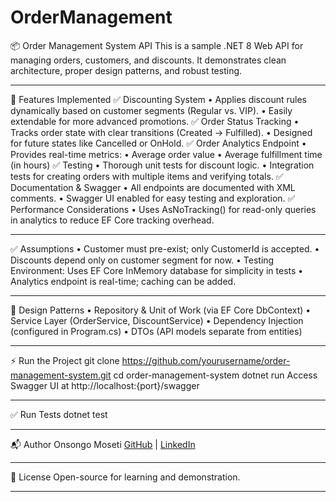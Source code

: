 # OrderManagement
📦 Order Management System API
This is a sample .NET 8 Web API for managing orders, customers, and discounts. It demonstrates clean architecture, proper design patterns, and robust testing.
________________________________________
🚀 Features Implemented
✅ Discounting System
•	Applies discount rules dynamically based on customer segments (Regular vs. VIP).
•	Easily extendable for more advanced promotions.
✅ Order Status Tracking
•	Tracks order state with clear transitions (Created → Fulfilled).
•	Designed for future states like Cancelled or OnHold.
✅ Order Analytics Endpoint
•	Provides real-time metrics:
• Average order value
•	Average fulfillment time (in hours)
✅ Testing
•	Thorough unit tests for discount logic.
•	Integration tests for creating orders with multiple items and verifying totals.
✅ Documentation & Swagger
•	All endpoints are documented with XML comments.
•	Swagger UI enabled for easy testing and exploration.
✅ Performance Considerations
•	Uses AsNoTracking() for read-only queries in analytics to reduce EF Core tracking overhead.
________________________________________
✅ Assumptions
•	Customer must pre-exist; only CustomerId is accepted.
•	Discounts depend only on customer segment for now.
•	Testing Environment: Uses EF Core InMemory database for simplicity in tests
•	Analytics endpoint is real-time; caching can be added.
________________________________________
🧩 Design Patterns
•	Repository & Unit of Work (via EF Core DbContext)
•	Service Layer (OrderService, DiscountService)
•	Dependency Injection (configured in Program.cs)
•	DTOs (API models separate from entities)
________________________________________
⚡ Run the Project
git clone https://github.com/yourusername/order-management-system.git
cd order-management-system
dotnet run
Access Swagger UI at http://localhost:{port}/swagger
________________________________________
✅ Run Tests
dotnet test
________________________________________
📬 Author
Onsongo Moseti
[GitHub](https://github.com/omoseti) | [LinkedIn](www.linkedin.com/in/onsongo-moseti-73046010)
________________________________________
📜 License
Open-source for learning and demonstration.
________________________________________


